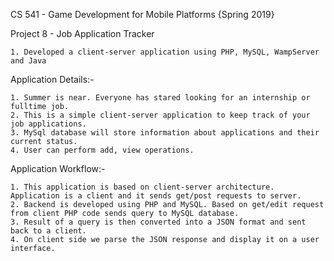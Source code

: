 CS 541 - Game Development for Mobile Platforms {Spring 2019}

Project 8 - Job Application Tracker


	1. Developed a client-server application using PHP, MySQL, WampServer and Java	
	

Application Details:-


	1. Summer is near. Everyone has stared looking for an internship or fulltime job. 
	2. This is a simple client-server application to keep track of your job applications.
	3. MySql database will store information about applications and their current status.
	4. User can perform add, view operations.


Application Workflow:-
    
	
	1. This application is based on client-server architecture. Application is a client and it sends get/post requests to server.
    2. Backend is developed using PHP and MySQL. Based on get/edit request from client PHP code sends query to MySQL database.
    3. Result of a query is then converted into a JSON format and sent back to a client. 
    4. On client side we parse the JSON response and display it on a user interface. 	
